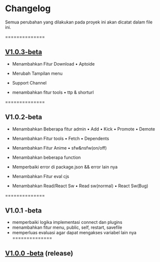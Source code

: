 # Changelog

Semua perubahan yang dilakukan pada proyek ini akan dicatat dalam file ini.

==============
## [V1.0.3-beta](https://github.com/user-attachments/files/17806920/whatsapp-bot.zip) 
- Menambahkan Fitur Download
  • Aptoide

- Merubah Tampilan menu
- Support Channel
- menambahkan fitur tools
  • ttp & shorturl 

==============
## V1.0.2-beta
- Menambahkan Beberapa fitur admin
  • Add
  • Kick
  • Promote
  • Demote
  
- Menambahkan Fitur tools
  • Fetch
  • Dependents
- Menambahkan Fitur Anime
  • sfw&nsfw(on/off)
- Menambahkan beberapa function

- Memperbaiki error di package.json && error lain nya

- Menambahkan Fitur eval cjs

- Menambahkan Read/React Sw
  • Read sw(normal)
  • React Sw(Bug)

==============
## V1.0.1 -beta

- memperbaiki logika implementasi connect dan plugins
- menambahkan fitur menu, public, self, restart, savefile
- memperluas evaluasi agar dapat mengakses variabel lain nya
==============
## [V1.0.0 -beta](https://github.com/user-attachments/files/17690534/whatsapp-bot.zip) (release)

